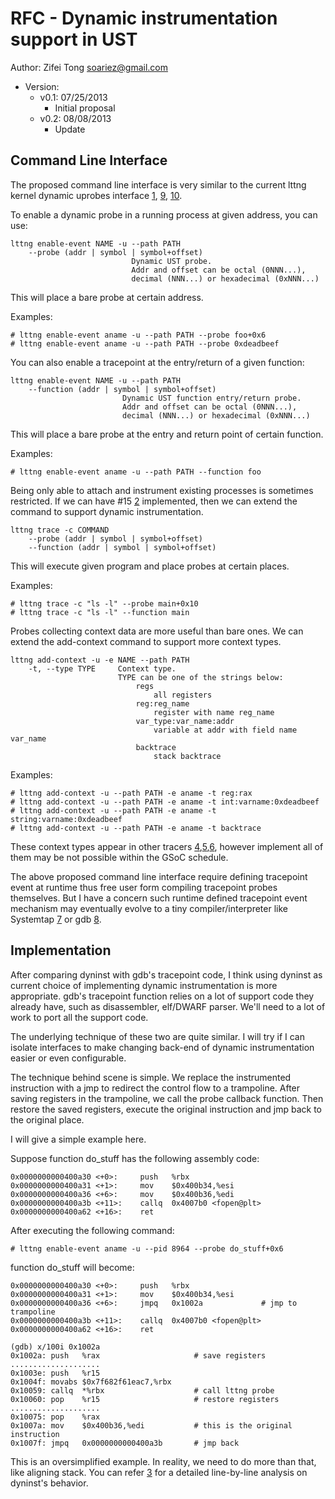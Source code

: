 RFC - Dynamic instrumentation support in UST
============================================

Author: Zifei Tong <soariez@gmail.com>

- Version:
    - v0.1: 07/25/2013
        - Initial proposal
    - v0.2: 08/08/2013
        - Update

Command Line Interface
----------------------

The proposed command line interface is very similar to the current lttng kernel
dynamic uprobes interface [1], [9], [10].

To enable a dynamic probe in a running process at given address, you can use:

    lttng enable-event NAME -u --path PATH
        --probe (addr | symbol | symbol+offset)
                               Dynamic UST probe.
                               Addr and offset can be octal (0NNN...),
                               decimal (NNN...) or hexadecimal (0xNNN...)

This will place a bare probe at certain address.

Examples:

    # lttng enable-event aname -u --path PATH --probe foo+0x6
    # lttng enable-event aname -u --path PATH --probe 0xdeadbeef

You can also enable a tracepoint at the entry/return of a given function:

    lttng enable-event NAME -u --path PATH
        --function (addr | symbol | symbol+offset)
                             Dynamic UST function entry/return probe.
                             Addr and offset can be octal (0NNN...),
                             decimal (NNN...) or hexadecimal (0xNNN...)

This will place a bare probe at the entry and return point of certain function.

Examples:

    # lttng enable-event aname -u --path PATH --function foo

Being only able to attach and instrument existing processes is sometimes
restricted. If we can have #15 [2] implemented, then we can extend the command
to support dynamic instrumentation.

    lttng trace -c COMMAND
        --probe (addr | symbol | symbol+offset)
        --function (addr | symbol | symbol+offset)

This will execute given program and place probes at certain places.

Examples:

    # lttng trace -c "ls -l" --probe main+0x10
    # lttng trace -c "ls -l" --function main

Probes collecting context data are more useful than bare ones. We can extend
the add-context command to support more context types.

    lttng add-context -u -e NAME --path PATH
        -t, --type TYPE     Context type.
                            TYPE can be one of the strings below:
                                regs
                                    all registers
                                reg:reg_name
                                    register with name reg_name
                                var_type:var_name:addr
                                    variable at addr with field name var_name
                                backtrace
                                    stack backtrace

Examples:

    # lttng add-context -u --path PATH -e aname -t reg:rax
    # lttng add-context -u --path PATH -e aname -t int:varname:0xdeadbeef
    # lttng add-context -u --path PATH -e aname -t string:varname:0xdeadbeef
    # lttng add-context -u --path PATH -e aname -t backtrace

These context types appear in other tracers [4],[5],[6], however implement all of
them may be not possible within the GSoC schedule.

The above proposed command line interface require defining tracepoint event at
runtime thus free user form compiling tracepoint probes themselves. But I have
a concern such runtime defined tracepoint event mechanism may eventually evolve
to a tiny compiler/interpreter like Systemtap [7] or gdb [8].


Implementation
--------------

After comparing dyninst with gdb's tracepoint code, I think using dyninst as
current choice of implementing dynamic instrumentation is more appropriate.
gdb's tracepoint function relies on a lot of support code they already have,
such as disassembler, elf/DWARF parser. We'll need to a lot of work to port all
the support code.

The underlying technique of these two are quite similar. I will try if I can
isolate interfaces to make changing back-end of dynamic instrumentation easier
or even configurable.

The technique behind scene is simple. We replace the instrumented instruction
with a jmp to redirect the control flow to a trampoline. After saving registers
in the trampoline, we call the probe callback function. Then restore the saved
registers, execute the original instruction and jmp back to the original place.

I will give a simple example here.

Suppose function do_stuff has the following assembly code:

    0x0000000000400a30 <+0>:     push   %rbx
    0x0000000000400a31 <+1>:     mov    $0x400b34,%esi
    0x0000000000400a36 <+6>:     mov    $0x400b36,%edi
    0x0000000000400a3b <+11>:    callq  0x4007b0 <fopen@plt>
    0x0000000000400a62 <+16>:    ret

After executing the following command:

    # lttng enable-event aname -u --pid 8964 --probe do_stuff+0x6

function do_stuff will become:

    0x0000000000400a30 <+0>:     push   %rbx
    0x0000000000400a31 <+1>:     mov    $0x400b34,%esi
    0x0000000000400a36 <+6>:     jmpq   0x1002a             # jmp to trampoline
    0x0000000000400a3b <+11>:    callq  0x4007b0 <fopen@plt>
    0x0000000000400a62 <+16>:    ret

    (gdb) x/100i 0x1002a
    0x1002a: push   %rax                     # save registers
    ....................
    0x1003e: push   %r15
    0x1004f: movabs $0x7f682f61eac7,%rbx
    0x10059: callq  *%rbx                    # call lttng probe
    0x10060: pop    %r15                     # restore registers
    ....................
    0x10075: pop    %rax
    0x1007a: mov    $0x400b36,%edi           # this is the original instruction
    0x1007f: jmpq   0x0000000000400a3b       # jmp back

This is an oversimplified example. In reality, we need to do more than that,
like aligning stack. You can refer [3] for a detailed line-by-line analysis
on dyninst's behavior.


[1]: http://bugs.lttng.org/projects/lttng-tools/wiki
[2]: http://bugs.lttng.org/issues/15
[3]: https://github.com/5kg/lttng-gsoc/blob/master/notes/dyninst.md
[4]: http://sourceware.org/systemtap/SystemTap_Beginners_Guide/utargetvariable.html
[5]: http://sourceware.org/systemtap/SystemTap_Beginners_Guide/ustack.html
[6]: http://sourceware.org/gdb/onlinedocs/gdb/Tracepoint-Actions.html#Tracepoint-Actions
[7]: http://sourceware.org/systemtap/SystemTap_Beginners_Guide/understanding-how-systemtap-works.html#understanding-architecture-tools
[8]: http://sourceware.org/gdb/onlinedocs/gdb/Agent-Expressions.html
[9]: http://lists.lttng.org/pipermail/lttng-dev/2013-January/019413.html
[10]: http://lists.lttng.org/pipermail/lttng-dev/2013-January/019414.html

